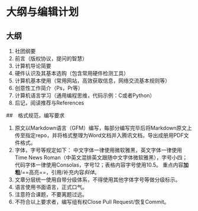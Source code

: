 # 大纲与编辑计划
## 大纲
1. 社团纲要
2. 前言（版权协议，提问的智慧）
3. 计算机导论简要
4. 硬件认识及其基本选购（包含常用硬件检测工具）
5. 计算机基本使用（常用网站，高效获取信息，网络交流基本规则等）
6. 创意性工作简介（Ps，Pr等）
7. 计算机语言学习（通用编程思维，代码示例：C或者Python）
8. 后记，阅读推荐与References

##　格式规范，编写要求
1. 原文以Markdown语言（GFM）编写，每部分编写完毕后将Markdown原文上传至指定repo，并将格式整理为Word文档并入腾讯文档，导出成册用PDF文件格式。
2. 字体，字号等规定如下：
中文字体一律使用微软雅黑，英文字体一律使用Time News Roman（中英文混排英文跟随中文字体微软雅黑），字号小四；代码字体一律使用Consolas，字号12；表格内容字号使用10.5。
重点内容**加粗**/==高亮==，引用/补充内容*斜体*。
3. 文章分层统一使用自带分级体系，不得使用其他字体字号等做分级标示。
4. 语言使用书面语言，正式口气。
5. 注意符合课题，不要离题过远。
6. 不符合以上要求者，编写组有权Close Pull Request/恢复Commit。

